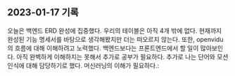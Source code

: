 ## 2023-01-17 기록

오늘은 백엔드 ERD 완성에 집중했다. 우리의 테이블은 아직 4개 밖에 없다. 현재까지 완성된 기능 명세서를 바탕으로 생각해봤지만 더는 떠오르지 않는다.
또한, openvidu의 흐름에 대해 이해하려고 노력했다. 백엔드보다는 프론트엔드에서 할 일이 많아보인다. 아직 완벽하게 이해하지는 못해서 추가로 공부가 필요하다.
추가로 나는 단어와 모션인식에 대해 담당하기로 했다. 머신러닝의 이해가 필요하다.:
